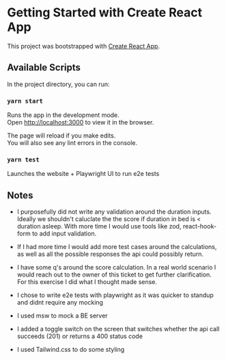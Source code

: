 # Getting Started with Create React App

This project was bootstrapped with [Create React App](https://github.com/facebook/create-react-app).

## Available Scripts

In the project directory, you can run:

### `yarn start`

Runs the app in the development mode.\
Open [http://localhost:3000](http://localhost:3000) to view it in the browser.

The page will reload if you make edits.\
You will also see any lint errors in the console.

### `yarn test`

Launches the website + Playwright UI to run e2e tests

## Notes

- I purposefully did not write any validation around the duration inputs. Ideally we shouldn't caluclate the the score if duration in bed is < duration asleep. With more time I would use tools like zod, react-hook-form to add input validation.

- If I had more time I would add more test cases around the calculations, as well as all the possible responses the api could possibly return.

- I have some q's around the score calculation. In a real world scenario I would reach out to the owner of this ticket to get further clarification. For this exercise I did what I thought made sense.

- I chose to write e2e tests with playwright as it was quicker to standup and didnt require any mocking

- I used msw to mock a BE server

- I added a toggle switch on the screen that switches whether the api call succeeds (201) or returns a 400 status code

- I used Tailwind.css to do some styling
